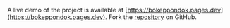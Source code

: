 A live demo of the project is available at [https://bokeppondok.pages.dev](https://bokeppondok.pages.dev).
Fork the [repository](https://github.com/gionugraha) on GitHub.